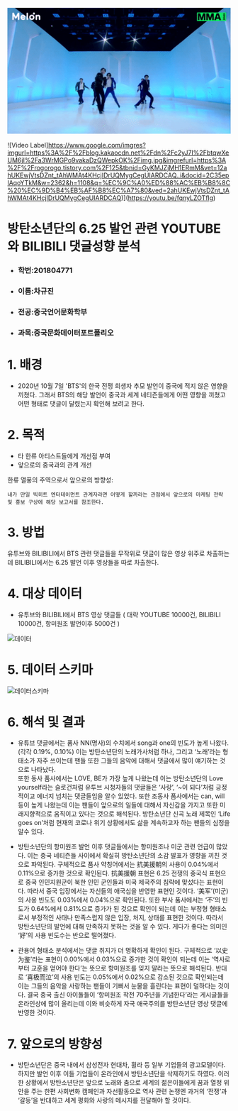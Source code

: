 
![](BTS.gif)

![Video Label]https://www.google.com/imgres?imgurl=https%3A%2F%2Fblog.kakaocdn.net%2Fdn%2Fc2yJ7I%2FbtqwXeUM6jI%2Fa3WrMGPo9vakaDzQWepkOK%2Fimg.jpg&imgrefurl=https%3A%2F%2Frogorogo.tistory.com%2F125&tbnid=GyKMJZjMH1ERmM&vet=12ahUKEwjVtsDZnt_tAhWMAt4KHcjIDrUQMygCegUIARDCAQ..i&docid=2C35eplAqoYTkM&w=2362&h=1108&q=%EC%9C%A0%ED%88%AC%EB%B8%8C%20%EC%9D%B4%EB%AF%B8%EC%A7%80&ved=2ahUKEwjVtsDZnt_tAhWMAt4KHcjIDrUQMygCegUIARDCAQ)](https://youtu.be/fqnyLZOTflg)
# 방탄소년단의 6.25 발언 관련 YOUTUBE와 BILIBILI 댓글성향 분석

* ### 학번:201804771
* ### 이름:차규진
* ### 전공:중국언어문화학부
* ### 과목:중국문화데이터포트폴리오

# 1. 배경

* 2020년 10월 7일 'BTS'의 한국 전쟁 희생자 추모 발언이 중국에 적지 않은 영향을 끼쳤다. 그래서 BTS의 해당 발언이 중국과 세계 네티즌들에게 어떤 영향을 끼쳤고 어떤 형태로 댓글이 달렸는지 확인해 보려고 한다.


# 2. 목적

* 타 한류 아티스트들에게 개선점 부여
* 앞으로의 중국과의 관계 개선

한류 열풍의 주역으로서 앞으로의 방향성:

    내가 만일 빅히트 엔터테이먼트 관계자라면 어떻게 할까라는 관점에서 앞으로의 마케팅 전략 및 홍보 구상에 해당 보고서를 참조한다.
    
# 3. 방법

유투브와 BILIBILI에서 BTS 관련 댓글들을 무작위로 댓글이 많은 영상 위주로 차출하는데 BILIBILI에서는 6.25 발언 이후 영상들을 따로 차출한다. 

# 4. 대상 데이터
* 유투브와 BILIBILI에서 BTS 영상 댓글들 ( 대략 YOUTUBE 10000건, BILIBILI 10000건, 항미원조 발언이후 5000건 )

![데이터](https://user-images.githubusercontent.com/74246381/102688283-29fdcc80-4239-11eb-93a7-8268761019f1.png)



# 5. 데이터 스키마

![데이터스키마](https://user-images.githubusercontent.com/74246381/102688463-2b7bc480-423a-11eb-8b72-3f2254952058.PNG)

# 6. 해석 및 결과 

* 유튜브 댓글에서는 품사 NN(명사)의 수치에서 song과 one의 빈도가 높게 나왔다. (각각 0.19%, 0.10%) 이는 방탄소년단의 노래가사처럼 하나, 그리고 ‘노래’라는 형태소가 자주 쓰이는데 팬들 또한 그들의 음악에 대해서 댓글에서 많이 얘기하는 것으로 나타났다.  
 또한 동사 품사에서는 LOVE, BE가 가장 높게 나왔는데 이는 방탄소년단의 Love yourself라는 슬로건처럼 유투브 시청자들의 댓글들은 ‘사랑’, ‘~이 되다’처럼 긍정적이고 에너지 넘치는 댓글들임을 알수 있었다. 
 또한 조동사 품사에서는 can, will 등이 높게 나왔는데 이는 팬들이 앞으로의 일들에 대해서 자신감을 가지고 또한 미래지향적으로 움직이고 있다는 것으로 해석된다. 방탄소년단 신곡 노래 제목인 ‘Life goes on’처럼 현재의 코로나 위기 상황에서도 삶을 계속하고자 하는 팬들의 심정을 알수 있다.
 
* 방탄소년단의 항미원조 발언 이후 댓글들에서는 항미원조나 미군 관련 언급이 많았다. 이는 중국 네티즌들 사이에서 확실히 방탄소년단의 소감 발표가 영향을 끼친 것으로 파악된다. 구체적으로 품사 약칭어에서는 抗美援朝의 사용이 0.04%에서 0.11%으로 증가한 것으로 확인된다. 抗美援朝 표현은 6.25 전쟁의 중국식 표현으로 중국 인민지원군이 북한 인민 군인들과 미국 제국주의 침략에 맞섰다는 표현이다. 따라서 중국 입장에서는 자신들의 애국심을 반영한 표현인 것이다. ‘美军’(미군)의 사용 빈도도 0.03%에서 0.04%으로 확인된다.
 또한 부사 품사에서는 ‘不’의 빈도가 0.64%에서 0.81%으로 증가가 된 것으로 확인이 되는데 이는 부정형 형태소로서 부정적인 사태나 만족스럽지 않은 입장, 처지, 상태를 표현한 것이다. 따라서 방탄소년단의 발언에 대해 만족하지 못하는 것을 알 수 있다. 게다가 좋다는 의미인 ‘好’의 사용 빈도수는 반으로 떨어졌다.   


 

* 관용어 형태소 분석에서는 댓글 취지가 더 명확하게 확인이 된다. 구체적으로 ‘以史为鉴’라는 표현이 0.00%에서 0.03%으로 증가한 것이 확인이 되는데 이는 ‘역사로부터 교훈을 얻어야 한다’는 뜻으로 항미원조를 잊지 말라는 뜻으로 해석된다. 반대로 ‘喜极而泣’의 사용 빈도는 0.05%에서 0.02%으로 감소된 것으로 확인되는데 이는 그들의 음악을 사랑하는 팬들이 기뻐서 눈물을 흘린다는 표현이 덜하다는 것이다. 결국 중국 출신 아이돌들이 ‘항미원조 작전 70주년을 기념한다’라는 게시글들을 온라인상에 많이 올리는데 이와 비슷하게 자국 애국주의를 방탄소년단 영상 댓글에 반영한 것이다. 

# 7. 앞으로의 방향성 

 * 방탄소년단은 중국 내에서 삼성전자 현대차, 휠라 등 일부 기업들의 광고모델이다. 하지만 발언 이후 이들 기업들이 온라인에서 방탄소년단을 삭제하기도 하였다. 이러한 상황에서 방탄소년단은 앞으로 노래와 춤으로 세계의 젊은이들에게 꿈과 열정 위안을 주는 한편 사회변화 캠페인과 자선활동으로 역사 관련 논쟁엔 과거의 ‘전쟁’과 ‘갈등’을 반대하고 세계 평화와 사랑의 메시지를 전달해야 할 것이다.

